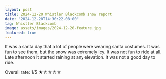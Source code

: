 ```yaml
---
layout: post
title: 2024-12-20 Whistler Blackcomb snow report
date: "2024-12-20T14:30:22-08:00"
tag: Whistler Blackcomb
image: assets/images/2024-12-20-feature.jpg
featured: true
---
```


It was a santa day that a lot of people were wearing santa costumes. It was fun to see them, but the snow was extremely icy. It was not fun to ride at all.
Late afternoon it started raining at any elevation. It was not a good day to ride.

Overall rate: 1/5 ★☆☆☆☆

